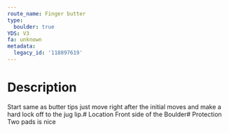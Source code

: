 ```yaml
---
route_name: Finger butter
type:
  boulder: true
YDS: V3
fa: unknown
metadata:
  legacy_id: '118897619'
---
```

# Description
Start same as butter tips just move right after the initial moves and make a hard lock off to the jug lip.# Location
Front side of the Boulder# Protection
Two pads is nice